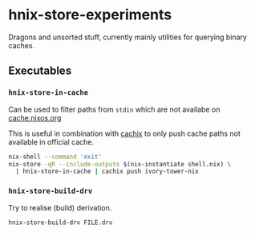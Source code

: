 # hnix-store-experiments

Dragons and unsorted stuff, currently mainly
utilities for querying binary caches.

## Executables

### `hnix-store-in-cache`

Can be used to filter paths from `stdin` which
are not availabe on [cache.nixos.org](https://cache.nixos.org)

This is useful in combination with [cachix](https://cachix.org)
to only push cache paths not available in official cache.

```bash
nix-shell --command 'exit'
nix-store -qR --include-outputs $(nix-instantiate shell.nix) \
  | hnix-store-in-cache | cachix push ivory-tower-nix
```

### `hnix-store-build-drv`

Try to realise (build) derivation.

```bash
hnix-store-build-drv FILE.drv
```
